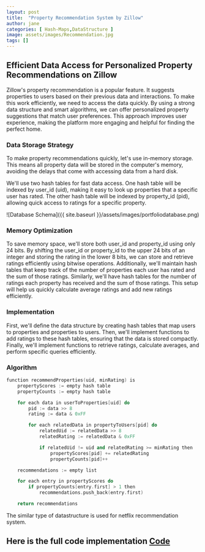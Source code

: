 ```yaml
---
layout: post
title:  "Property Recommendation System by Zillow"
author: jane
categories: [ Hash-Maps,DataStructure ]
image: assets/images/Recommendation.jpg
tags: []
---
```



## Efficient Data Access for Personalized Property Recommendations on Zillow
Zillow's property recommendation is a popular feature. It suggests properties to users based on their previous data and interactions. To make this work efficiently, we need to access the data quickly. By using a strong data structure and smart algorithms, we can offer personalized property suggestions that match user preferences. This approach improves user experience, making the platform more engaging and helpful for finding the perfect home.

### Data Storage Strategy
To make property recommendations quickly, let's use in-memory storage. This means all property data will be stored in the computer's memory, avoiding the delays that come with accessing data from a hard disk.

We'll use two hash tables for fast data access. One hash table will be indexed by user_id (uid), making it easy to look up properties that a specific user has rated. The other hash table will be indexed by property_id (pid), allowing quick access to ratings for a specific property.

![Database Schema]({{ site.baseurl }}/assets/images/portfoliodatabase.png)

### Memory Optimization
To save memory space, we'll store both user_id and property_id using only 24 bits. By shifting the user_id or property_id to the upper 24 bits of an integer and storing the rating in the lower 8 bits, we can store and retrieve ratings efficiently using bitwise operations. Additionally, we'll maintain hash tables that keep track of the number of properties each user has rated and the sum of those ratings. Similarly, we'll have hash tables for the number of ratings each property has received and the sum of those ratings. This setup will help us quickly calculate average ratings and add new ratings efficiently.

### Implementation
First, we'll define the data structure by creating hash tables that map users to properties and properties to users. Then, we'll implement functions to add ratings to these hash tables, ensuring that the data is stored compactly. Finally, we'll implement functions to retrieve ratings, calculate averages, and perform specific queries efficiently.

### Algorithm
```cpp
function recommendProperties(uid, minRating) is
    propertyScores := empty hash table
    propertyCounts := empty hash table

    for each data in userToProperties[uid] do
        pid := data >> 8
        rating := data & 0xFF

        for each relatedData in propertyToUsers[pid] do
            relatedUid := relatedData >> 8
            relatedRating := relatedData & 0xFF

            if relatedUid != uid and relatedRating >= minRating then
                propertyScores[pid] += relatedRating
                propertyCounts[pid]++

    recommendations := empty list

    for each entry in propertyScores do
        if propertyCounts[entry.first] > 1 then
            recommendations.push_back(entry.first)

    return recommendations
```

The similar type of datastructure is used for netflix recommendation system.
## Here is the full code implementation [Code](https://github.com/Ritesh2351235/Portfolio/blob/master/assets/Codes/Recommendation.cpp)
